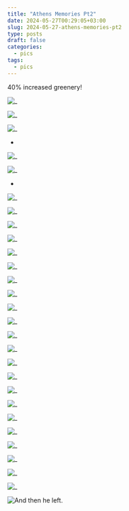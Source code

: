 ```yaml
---
title: "Athens Memories Pt2"
date: 2024-05-27T00:29:05+03:00
slug: 2024-05-27-athens-memories-pt2
type: posts
draft: false
categories:
  - pics
tags:
  - pics
---
```


  40% increased greenery!

  ![_](/images/Athens-memories-pt2/05-09-1.jpg)

  ![_](/images/Athens-memories-pt2/05-09-2.jpg)

  ![_](/images/Athens-memories-pt2/05-09-3.jpg)

  -

  ![_](/images/Athens-memories-pt2/05-11-1.jpg)

  ![_](/images/Athens-memories-pt2/05-11-3.jpg)

  -
  
  ![_](/images/Athens-memories-pt2/05-12-1.jpg)

  ![_](/images/Athens-memories-pt2/05-12-2.jpg)
  
  ![_](/images/Athens-memories-pt2/05-12-3.jpg)
  
  ![_](/images/Athens-memories-pt2/05-12-4.jpg)
  
  ![_](/images/Athens-memories-pt2/05-12-5.jpg)
  
  ![_](/images/Athens-memories-pt2/05-12-6.jpg)
  
  ![_](/images/Athens-memories-pt2/05-12-7.jpg)
  
  ![_](/images/Athens-memories-pt2/05-12-8.jpg)
  
  ![_](/images/Athens-memories-pt2/05-12-9.jpg)
  
  ![_](/images/Athens-memories-pt2/05-12-10.jpg)
  
  ![_](/images/Athens-memories-pt2/05-12-11.jpg)
  
  ![_](/images/Athens-memories-pt2/05-12-12.jpg)
  
  ![_](/images/Athens-memories-pt2/05-12-13.jpg)
  
  ![_](/images/Athens-memories-pt2/05-12-14.jpg)
  
  ![_](/images/Athens-memories-pt2/05-12-15.jpg)
  
  ![_](/images/Athens-memories-pt2/05-12-16.jpg)
  
  ![_](/images/Athens-memories-pt2/05-12-17.jpg)
  
  ![_](/images/Athens-memories-pt2/05-12-18.jpg)
  
  ![_](/images/Athens-memories-pt2/05-12-19.jpg)
  
  ![_](/images/Athens-memories-pt2/05-12-20.jpg)

  ![_](/images/Athens-memories-pt2/05-12-21.jpg)
  
  ![_](/images/Athens-memories-pt2/05-12-22.jpg)
  


  ![And then he left.]()